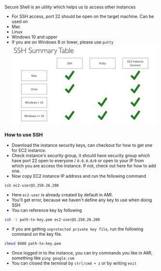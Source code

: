 Secure Shell is an utility which helps us to access other instances
-  For SSH access, port 22 should be open on the target machine.
Can be used on
- Mac
- Linux
- Windows 10 and upper
- If you are on Windows 8 or lower, please use `putty` ![Screenshot 2023-06-05 at 10.55.25 PM](../images%201/Screenshot%202023-06-05%20at%2010.55.25%20PM.png)


### How to use SSH
- Download the instance security keys, can checkout [](EC2.md#^0c4488%7Chere) for how to get one for EC2 instance.
- Check instance's security group, it should have security group which have port 22 open to everyone / `0.0.0.0/0` or open to your IP from which you are access the instance. If not, check out here for how to add one.
- Now copy EC2 instance IP address and run the following command
```sh
ssh ec2-user@3.250.26.200
```
- Here `ec2-user` is already created by default in AMI.
- You'll get error, because we haven't define any key to use when doing SSH
- You can reference key by following
```sh
ssh -i path-to-key.pem ec2-user@3.250.26.200
```
- If you are getting `unprotected private key file`, run the following command on the key file.
```sh
chmod 0400 path-to-key.pem
```
- Once logged in to the instance, you can try commands you like in AMI, something like `ping google.com`
- You can closed the terminal by `ctrl/cmd + z` or by writing `exit`
